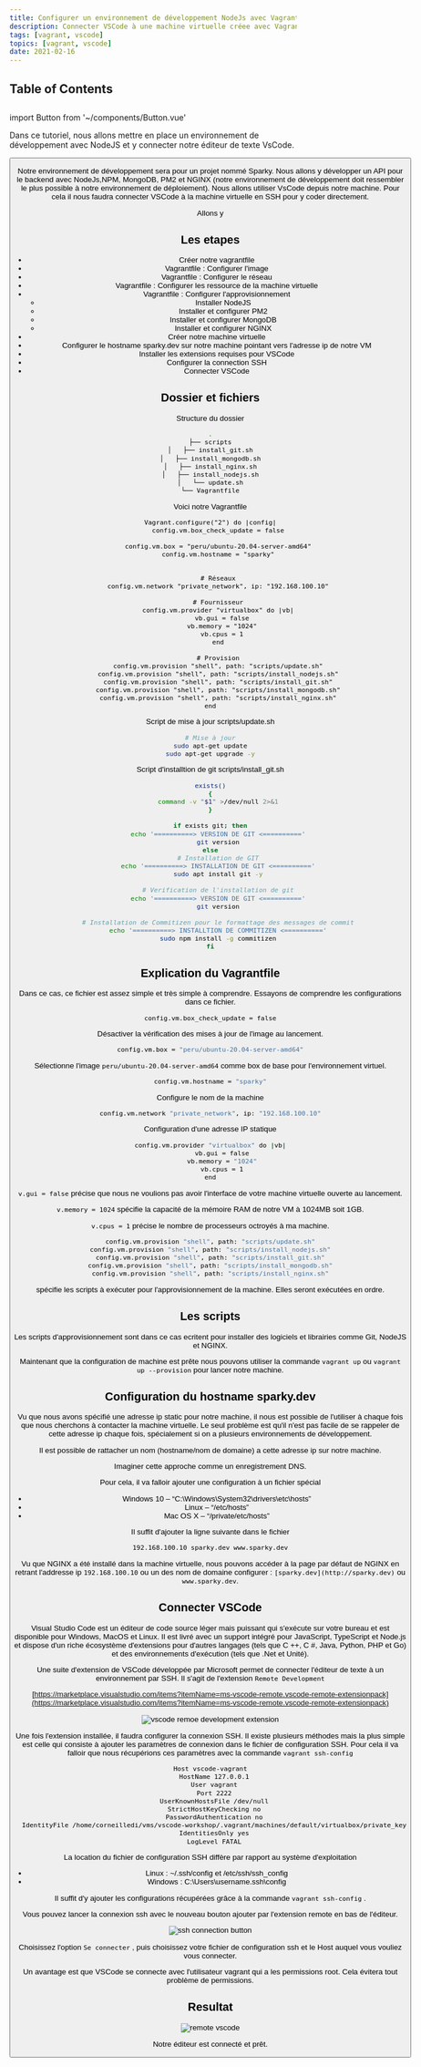 ```yaml
---
title: Configurer un environnement de développement NodeJs avec Vagrant et VSCode
description: Connecter VSCode à une machine virtuelle créee avec Vagrant
tags: [vagrant, vscode]
topics: [vagrant, vscode]
date: 2021-02-16
---
```


## Table of Contents

##

import Button from '~/components/Button.vue'

Dans ce tutoriel, nous allons mettre en place un environnement de développement avec NodeJS et y connecter notre éditeur de texte VsCode.

<Button :isGithub=true text="Code sur Github" link="hhttps://github.com/CorneilleEdi/loopbin-tutos/tree/main/vagrant-vscode"/>

Notre environnement de développement sera pour un projet nommé Sparky. Nous allons y développer un API pour le backend avec NodeJs,NPM, MongoDB, PM2 et NGINX (notre environnement de développement doit ressembler le plus possible à notre environnement de déploiement). Nous allons utiliser VsCode depuis notre machine. Pour cela il nous faudra connecter VSCode à la machine virtuelle en SSH pour y coder directement.

Allons y

## Les etapes

- Créer notre vagrantfile
- Vagrantfile : Configurer l'image
- Vagrantfile : Configurer le réseau
- Vagrantfile : Configurer les ressource de la machine virtuelle
- Vagrantfile : Configurer l'approvisionnement
  - Installer NodeJS
  - Installer et configurer PM2
  - Installer et configurer MongoDB
  - Installer et configurer NGINX
- Créer notre machine virtuelle
- Configurer le hostname sparky.dev sur notre machine pointant vers l'adresse ip de notre VM
- Installer les extensions requises pour VSCode
- Configurer la connection SSH
- Connecter VSCode

## Dossier et fichiers

Structure du dossier

```bash
.
├── scripts
│   ├── install_git.sh
│   ├── install_mongodb.sh
│   ├── install_nginx.sh
│   ├── install_nodejs.sh
│   └── update.sh
└── Vagrantfile
```

Voici notre Vagrantfile

```ruby:title=Vagrantfile
Vagrant.configure("2") do |config|
    config.vm.box_check_update = false

    config.vm.box = "peru/ubuntu-20.04-server-amd64"
    config.vm.hostname = "sparky"


    # Réseaux
    config.vm.network "private_network", ip: "192.168.100.10"

    # Fournisseur
    config.vm.provider "virtualbox" do |vb|
      vb.gui = false
      vb.memory = "1024"
      vb.cpus = 1
    end

    # Provision
    config.vm.provision "shell", path: "scripts/update.sh"
    config.vm.provision "shell", path: "scripts/install_nodejs.sh"
    config.vm.provision "shell", path: "scripts/install_git.sh"
    config.vm.provision "shell", path: "scripts/install_mongodb.sh"
    config.vm.provision "shell", path: "scripts/install_nginx.sh"
end
```

Script de mise à jour scripts/update.sh

```bash:title=scripts/update.sh
# Mise à jour
sudo apt-get update
sudo apt-get upgrade -y
```

Script d'installtion de git scripts/install_git.sh

```bash:title=scripts/install_git.sh
exists()
{
    command -v "$1" >/dev/null 2>&1
}

if exists git; then
    echo '==========> VERSION DE GIT <=========='
    git version
else
    # Installation de GIT
    echo '==========> INSTALLATION DE GIT <=========='
    sudo apt install git -y

    # Verification de l'installation de git
    echo '==========> VERSION DE GIT <=========='
    git version

    # Installation de Commitizen pour le formattage des messages de commit
    echo '==========> INSTALLTION DE COMMITIZEN <=========='
    sudo npm install -g commitizen
fi
```

## Explication du Vagrantfile

Dans ce cas, ce fichier est assez simple et très simple à comprendre. Essayons de comprendre les configurations dans ce fichier.

```bash
config.vm.box_check_update = false
```

Désactiver la vérification des mises à jour de l'image au lancement.

```bash
config.vm.box = "peru/ubuntu-20.04-server-amd64"
```

Sélectionne l'image `peru/ubuntu-20.04-server-amd64` comme box de base pour l'environnement virtuel.

```bash
config.vm.hostname = "sparky"
```

Configure le nom de la machine

```bash
config.vm.network "private_network", ip: "192.168.100.10"
```

Configuration d'une adresse IP statique

```bash
config.vm.provider "virtualbox" do |vb|
      vb.gui = false
      vb.memory = "1024"
      vb.cpus = 1
end
```

`v.gui = false` précise que nous ne voulions pas avoir l'interface de votre machine virtuelle ouverte au lancement.

`v.memory = 1024` spécifie la capacité de la mémoire RAM de notre VM à 1024MB soit 1GB.

`v.cpus = 1` précise le nombre de processeurs octroyés à ma machine.

```bash
config.vm.provision "shell", path: "scripts/update.sh"
config.vm.provision "shell", path: "scripts/install_nodejs.sh"
config.vm.provision "shell", path: "scripts/install_git.sh"
config.vm.provision "shell", path: "scripts/install_mongodb.sh"
config.vm.provision "shell", path: "scripts/install_nginx.sh"
```

spécifie les scripts à exécuter pour l'approvisionnement de la machine. Elles seront exécutées en ordre.

## Les scripts

Les scripts d'approvisionnement sont dans ce cas ecritent pour installer des logiciels et librairies comme Git, NodeJS et NGINX.

Maintenant que la configuration de machine est prête nous pouvons utiliser la commande `vagrant up` ou `vagrant up --provision` pour lancer notre machine.

## Configuration du hostname sparky.dev

Vu que nous avons spécifié une adresse ip static pour notre machine, il nous est possible de l'utiliser à chaque fois que nous cherchons à contacter la machine virtuelle. Le seul problème est qu'il n'est pas facile de se rappeler de cette adresse ip chaque fois, spécialement si on a plusieurs environnements de développement.

Il est possible de rattacher un nom (hostname/nom de domaine) a cette adresse ip sur notre machine.

Imaginer cette approche comme un enregistrement DNS.

Pour cela, il va falloir ajouter une configuration à un fichier spécial

- Windows 10 – “C:\Windows\System32\drivers\etc\hosts”
- Linux – “/etc/hosts”
- Mac OS X – “/private/etc/hosts”

Il suffit d'ajouter la ligne suivante dans le fichier

```bash
192.168.100.10 sparky.dev www.sparky.dev
```

Vu que NGINX a été installé dans la machine virtuelle, nous pouvons accéder à la page par défaut de NGINX en retrant l'addresse ip `192.168.100.10` ou un des nom de domaine configurer : `[sparky.dev](http://sparky.dev)` ou `www.sparky.dev`.

## Connecter VSCode

Visual Studio Code est un éditeur de code source léger mais puissant qui s'exécute sur votre bureau et est disponible pour Windows, MacOS et Linux. Il est livré avec un support intégré pour JavaScript, TypeScript et Node.js et dispose d'un riche écosystème d'extensions pour d'autres langages (tels que C ++, C #, Java, Python, PHP et Go) et des environnements d'exécution (tels que .Net et Unité).

Une suite d'extension de VSCode développée par Microsoft permet de connecter l'éditeur de texte à un environnement par SSH. Il s'agit de l'extension `Remote Development`

[https://marketplace.visualstudio.com/items?itemName=ms-vscode-remote.vscode-remote-extensionpack](https://marketplace.visualstudio.com/items?itemName=ms-vscode-remote.vscode-remote-extensionpack)

![vscode remoe development extension](./images/vsext.png)

Une fois l'extension installée, il faudra configurer la connexion SSH. Il existe plusieurs méthodes mais la plus simple est celle qui consiste à ajouter les paramètres de connexion dans le fichier de configuration SSH. Pour cela il va falloir que nous récupérions ces paramètres avec la commande `vagrant ssh-config`

```bash
Host vscode-vagrant
  HostName 127.0.0.1
  User vagrant
  Port 2222
  UserKnownHostsFile /dev/null
  StrictHostKeyChecking no
  PasswordAuthentication no
  IdentityFile /home/corneilledi/vms/vscode-workshop/.vagrant/machines/default/virtualbox/private_key
  IdentitiesOnly yes
  LogLevel FATAL
```

La location du fichier de configuration SSH diffère par rapport au système d'exploitation

- Linux : ~/.ssh/config et /etc/ssh/ssh_config
- Windows : C:\Users\username\.ssh\config

Il suffit d'y ajouter les configurations récupérées grâce à la commande `vagrant ssh-config` .

Vous pouvez lancer la connexion ssh avec le nouveau bouton ajouter par l'extension remote en bas de l'éditeur.

![ssh connection button](./images/ssh_btn.png)

Choisissez l'option `Se connecter` , puis choisissez votre fichier de configuration ssh et le Host auquel vous vouliez vous connecter.

Un avantage est que VSCode se connecte avec l'utilisateur vagrant qui a les permissions root. Cela évitera tout problème de permissions.

## Resultat

![remote vscode](./images/remote.png)

Notre éditeur est connecté et prêt.
